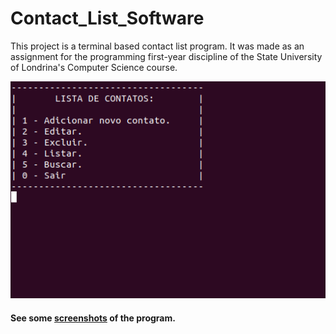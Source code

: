 # Contact_List_Software

 This project is a terminal based contact list program. It was made as an assignment for the programming first-year discipline of the State University of Londrina's Computer Science course.
 
![contact list program running](project-screenshots/1.png)

#### See some [screenshots](project-screenshots) of the program.
